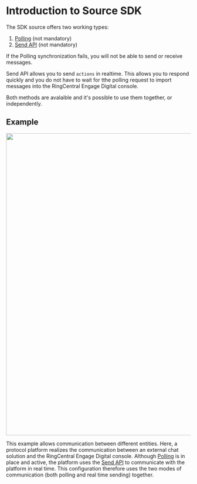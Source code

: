 # Introduction to Source SDK

The SDK source offers two working types:

1. [Polling](../polling) (not mandatory)
2. [Send API](../send-api) (not mandatory)

If the Polling synchronization fails, you will not be able to send or receive messages.

Send API allows you to send `actions` in realtime. This allows you to respond quickly and you do not have to wait for tthe polling request to import messages into the RingCentral Engage Digital console.

Both methods are avalaible and it's possible to use them together, or independently.

## Example
<img class="img-fluid" width="824" src="../../../img/source-sdk-workflow.png">

This example allows communication between different entities. Here, a protocol platform realizes the communication between an external chat solution and the RingCentral Engage Digital console. Although [Polling](../polling) is in place and active, the platform uses the [Send API](../send-api) to communicate with the platform in real time. This configuration therefore uses the two modes of communication (both polling and real time sending) together.